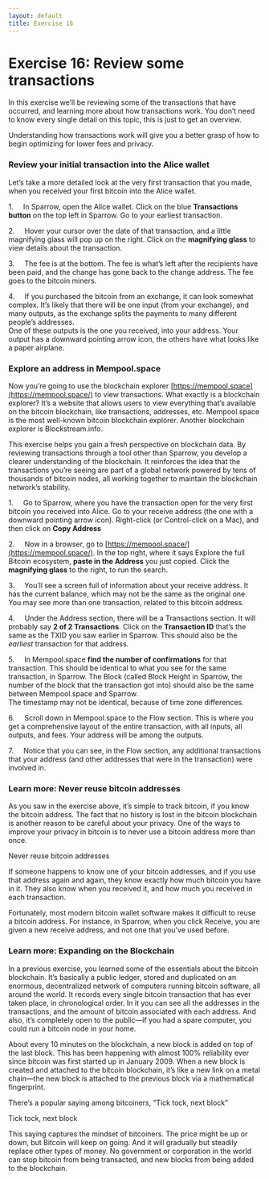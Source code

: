 ```yaml
---
layout: default
title: Exercise 16
---
```

# Exercise 16: Review some transactions

In this exercise we’ll be reviewing some of the transactions that have occurred, and learning more about how transactions work. You don’t need to know every single detail on this topic, this is just to get an overview.

Understanding how transactions work will give you a better grasp of how to begin optimizing for lower fees and privacy.

### Review your initial transaction into the Alice wallet

Let’s take a more detailed look at the very first transaction that you made, when you received your first bitcoin into the Alice wallet.

1.     In Sparrow, open the Alice wallet. Click on the blue **Transactions button** on the top left in Sparrow. Go to your earliest transaction.

2.     Hover your cursor over the date of that transaction, and a little magnifying glass will pop up on the right. Click on the **magnifying glass** to view details about the transaction.

3.     The fee is at the bottom. The fee is what’s left after the recipients have been paid, and the change has gone back to the change address. The fee goes to the bitcoin miners.

4.     If you purchased the bitcoin from an exchange, it can look somewhat complex. It’s likely that there will be one input (from your exchange), and many outputs, as the exchange splits the payments to many different people’s addresses.  
One of these outputs is the one you received, into your address. Your output has a downward pointing arrow icon, the others have what looks like a paper airplane.

### Explore an address in Mempool.space

Now you’re going to use the blockchain explorer [https://mempool.space](https://mempool.space/) to view transactions. What exactly is a blockchain explorer? It’s a website that allows users to view everything that’s available on the bitcoin blockchain, like transactions, addresses, etc. Mempool.space is the most well-known bitcoin blockchain explorer. Another blockchain explorer is Blockstream.info.

This exercise helps you gain a fresh perspective on blockchain data. By reviewing transactions through a tool other than Sparrow, you develop a clearer understanding of the blockchain. It reinforces the idea that the transactions you’re seeing are part of a global network powered by tens of thousands of bitcoin nodes, all working together to maintain the blockchain network’s stability.

1.     Go to Sparrow, where you have the transaction open for the very first bitcoin you received into Alice. Go to your receive address (the one with a downward pointing arrow icon). Right-click (or Control-click on a Mac), and then click on **Copy Address**

2.     Now in a browser, go to [https://mempool.space/](https://mempool.space/). In the top right, where it says Explore the full Bitcoin ecosystem, **paste in the Address** you just copied. Click the **magnifying glass** to the right, to run the search.

3.     You’ll see a screen full of information about your receive address. It has the current balance, which may not be the same as the original one. You may see more than one transaction, related to this bitcoin address.

4.     Under the Address section, there will be a Transactions section. It will probably say **2 of 2 Transactions**. Click on the **Transaction ID** that’s the same as the TXID you saw earlier in Sparrow. This should also be the _earliest_ transaction for that address.

5.     In Mempool.space **find the number of confirmations** for that transaction. This should be identical to what you see for the same transaction, in Sparrow. The Block (called Block Height in Sparrow, the number of the block that the transaction got into) should also be the same between Mempool.space and Sparrow.  
The timestamp may not be identical, because of time zone differences.

6.     Scroll down in Mempool.space to the Flow section. This is where you get a comprehensive layout of the entire transaction, with all inputs, all outputs, and fees. Your address will be among the outputs.

7.     Notice that you can see, in the Flow section, any additional transactions that your address (and other addresses that were in the transaction) were involved in.

### Learn more: Never reuse bitcoin addresses

As you saw in the exercise above, it’s simple to track bitcoin, if you know the bitcoin address. The fact that no history is lost in the bitcoin blockchain is another reason to be careful about your privacy. One of the ways to improve your privacy in bitcoin is to never use a bitcoin address more than once.

Never reuse bitcoin addresses

If someone happens to know one of your bitcoin addresses, and if you use that address again and again, they know exactly how much bitcoin you have in it. They also know when you received it, and how much you received in each transaction.

Fortunately, most modern bitcoin wallet software makes it difficult to reuse a bitcoin address. For instance, in Sparrow, when you click Receive, you are given a new receive address, and not one that you’ve used before.

### Learn more: Expanding on the Blockchain

In a previous exercise, you learned some of the essentials about the bitcoin blockchain. It’s basically a public ledger, stored and duplicated on an enormous, decentralized network of computers running bitcoin software, all around the world. It records every single bitcoin transaction that has ever taken place, in chronological order. In it you can see all the addresses in the transactions, and the amount of bitcoin associated with each address. And also, it’s completely open to the public—if you had a spare computer, you could run a bitcoin node in your home.

About every 10 minutes on the blockchain, a new block is added on top of the last block. This has been happening with almost 100% reliability ever since bitcoin was first started up in January 2009. When a new block is created and attached to the bitcoin blockchain, it’s like a new link on a metal chain—the new block is attached to the previous block via a mathematical fingerprint.

There’s a popular saying among bitcoiners, “Tick tock, next block”

Tick tock, next block

This saying captures the mindset of bitcoiners. The price might be up or down, but Bitcoin will keep on going. And it will gradually but steadily replace other types of money. No government or corporation in the world can stop bitcoin from being transacted, and new blocks from being added to the blockchain.